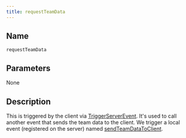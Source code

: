```yaml
---
title: requestTeamData
---
```


Name
----------
```
requestTeamData
```

Parameters
----------

None

Description
----------

This is triggered by the client via [TriggerServerEvent](/docs/scripting-reference/runtimes/lua/functions/TriggerServerEvent/). It's used to call another event that sends the team data to the client. We trigger a local event (registered on the server) named [sendTeamDataToClient](./sendTeamDataToClient).
